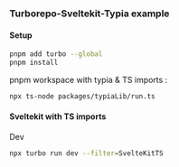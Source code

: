 ### Turborepo-Sveltekit-Typia example

#### Setup
```sh
pnpm add turbo --global
pnpm install
```

pnpm workspace with typia & TS imports : 
```sh
npx ts-node packages/typiaLib/run.ts
```

#### Sveltekit with TS imports
Dev
```sh
npx turbo run dev --filter=SvelteKitTS
```
